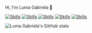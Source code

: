 Hi, I'm Luma Gabriela 🚀

[![Skills](https://img.shields.io/badge/JavaScript-323330?style=for-the-badge&logo=javascript&logoColor=F7DF1E)]()
[![Skills](https://img.shields.io/badge/TypeScript-007ACC?style=for-the-badge&logo=typescript&logoColor=white)]()
[![Skills](https://img.shields.io/badge/React-20232A?style=for-the-badge&logo=react&logoColor=61DAFB)]()
[![Skills](https://img.shields.io/badge/CSS3-1572B6?style=for-the-badge&logo=css3&logoColor=white)]()
[![Skills](https://img.shields.io/badge/HTML5-E34F26?style=for-the-badge&logo=html5&logoColor=white)]()

![Luma Gabriela's GitHub stats](https://github-readme-stats.vercel.app/api?username=LumaGabriela&show_icons=true&theme=midnight-purple)
